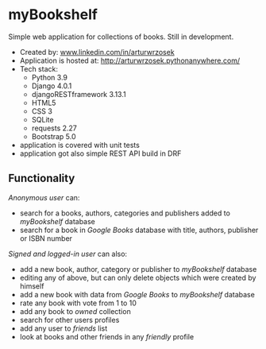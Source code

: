 # myBookshelf
Simple web application for collections of books. Still in development.
* Created by: www.linkedin.com/in/arturwrzosek
* Application is hosted at: http://arturwrzosek.pythonanywhere.com/
* Tech stack:
  * Python 3.9
  * Django 4.0.1
  * djangoRESTframework 3.13.1
  * HTML5
  * CSS 3
  * SQLite
  * requests 2.27
  * Bootstrap 5.0
* application is covered with unit tests
* application got also simple REST API build in DRF

## Functionality
*Anonymous user* can:
* search for a books, authors, categories and publishers added to *myBookshelf* database
* search for a book in *Google Books* database with title, authors, publisher or ISBN number

*Signed and logged-in user* can also:
* add a new book, author, category or publisher to *myBookshelf* database
* editing any of above, but can only delete objects which were created by himself
* add a new book with data from *Google Books* to *myBookshelf* database
* rate any book with vote from 1 to 10
* add any book to *owned* collection
* search for other users profiles
* add any user to *friends* list
* look at books and other friends in any *friendly* profile
